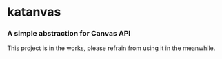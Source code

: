 # katanvas
### A simple abstraction for Canvas API
This project is in the works, please refrain from using it in the meanwhile.
